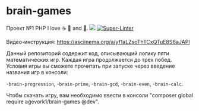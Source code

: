 # brain-games
Проект №1 PHP
I love :coffee: :pizza: and :dancer:.
<a href="https://codeclimate.com/github/Agevork2020/brain-games/maintainability"><img src="https://api.codeclimate.com/v1/badges/a99a88d28ad37a79dbf6/maintainability" /></a>
[![Super-Linter](https://github.com/Agevork2020/php-project-lvl1/workflows/Super-Linter/badge.svg)](https://github.com/Agevork2020/php-project-lvl1/actions)


Видео-инструкция: https://asciinema.org/a/yf1aLZsoThTCxQTuE8S6aJAPl


Данный репозиторий содержит код, описывающий логику пяти математических игр. Каждая игра продолжается до трех побед. Условия игры вы сможете прочитать при запуске через введение названия игр в консоли:

-`brain-progression`,
-`brain-prime`,
-`brain-gcd`,
-`brain-even`,
-`brain-calc`.

Чтобы скачать игру, вам необходимо ввести в консоли "composer global require agevork1/brain-games @dev".
